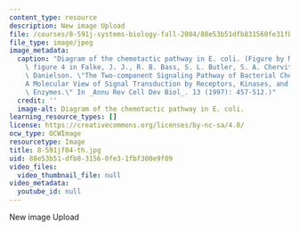```yaml
---
content_type: resource
description: New image Upload
file: /courses/8-591j-systems-biology-fall-2004/88e53b51dfb831560fe31fbf300e9f09_8-591jf04-th.jpg
file_type: image/jpeg
image_metadata:
  caption: "Diagram of the chemotactic pathway in E. coli. (Figure by MIT OCW. After\
    \ figure 4 in Falke, J. J., R. B. Bass, S. L. Butler, S. A. Chervitz, and M. A.\
    \ Danielson. \"The Two-component Signaling Pathway of Bacterial Chemotaxis:\_\
    A Molecular View of Signal Transduction by Receptors, Kinases, and Adaptation\
    \ Enzymes.\" In _Annu Rev Cell Dev Biol_. 13 (1997): 457-512.)"
  credit: ''
  image-alt: Diagram of the chemotactic pathway in E. coli.
learning_resource_types: []
license: https://creativecommons.org/licenses/by-nc-sa/4.0/
ocw_type: OCWImage
resourcetype: Image
title: 8-591jf04-th.jpg
uid: 88e53b51-dfb8-3156-0fe3-1fbf300e9f09
video_files:
  video_thumbnail_file: null
video_metadata:
  youtube_id: null
---
```

New image Upload